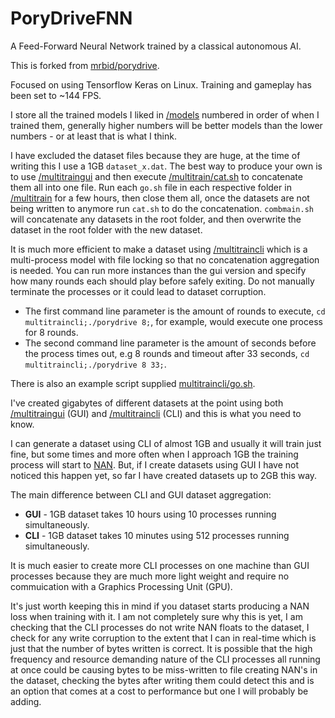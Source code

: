 # PoryDriveFNN
A Feed-Forward Neural Network trained by a classical autonomous AI.

This is forked from [mrbid/porydrive](https://github.com/mrbid/porydrive).

Focused on using Tensorflow Keras on Linux. Training and gameplay has been set to ~144 FPS.

I store all the trained models I liked in [/models](/models) numbered in order of when I trained them, generally higher numbers will be better models than the lower numbers - or at least that is what I think.

I have excluded the dataset files because they are huge, at the time of writing this I use a 1GB `dataset_x.dat`. The best way to produce your own is to use [/multitraingui](/multitraingui) and then execute [/multitrain/cat.sh](/multitrain/cat.sh) to concatenate them all into one file. Run each `go.sh` file in each respective folder in [/multitrain](/multitrain) for a few hours, then close them all, once the datasets are not being written to anymore run `cat.sh` to do the concatenation. `combmain.sh` will concatenate any datasets in the root folder, and then overwrite the dataset in the root folder with the new dataset.

It is much more efficient to make a dataset using [/multitraincli](/multitraincli) which is a multi-process model with file locking so that no concatenation aggregation is needed. You can run more instances than the gui version and specify how many rounds each should play before safely exiting. Do not manually terminate the processes or it could lead to dataset corruption.

- The first command line parameter is the amount of rounds to execute, `cd multitraincli;./porydrive 8;`, for example, would execute one process for 8 rounds.
- The second command line parameter is the amount of seconds before the process times out, e.g 8 rounds and timeout after 33 seconds, `cd multitraincli;./porydrive 8 33;`.

There is also an example script supplied [multitraincli/go.sh](multitraincli/go.sh).

I've created gigabytes of different datasets at the point using both [/multitraingui](/multitraingui) (GUI) and [/multitraincli](/multitraincli) (CLI) and this is what you need to know.

I can generate a dataset using CLI of almost 1GB and usually it will train just fine, but some times and more often when I approach 1GB the training process will start to [NAN](https://en.wikipedia.org/wiki/NaN). But, if I create datasets using GUI I have not noticed this happen yet, so far I have created datasets up to 2GB this way.

The main difference between CLI and GUI dataset aggregation:
- **GUI** - 1GB dataset takes 10 hours using 10 processes running simultaneously.
- **CLI** - 1GB dataset takes 10 minutes using 512 processes running simultaneously.

It is much easier to create more CLI processes on one machine than GUI processes because they are much more light weight and require no commuication with a Graphics Processing Unit (GPU).

It's just worth keeping this in mind if you dataset starts producing a NAN loss when training with it. I am not completely sure why this is yet, I am checking that the CLI processes do not write NAN floats to the dataset, I check for any write corruption to the extent that I can in real-time which is just that the number of bytes written is correct. It is possible that the high frequency and resource demanding nature of the CLI processes all running at once could be causing bytes to be miss-written to file creating NAN's in the dataset, checking the bytes after writing them could detect this and is an option that comes at a cost to performance but one I will probably be adding.